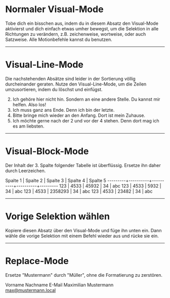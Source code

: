# Normaler Visual-Mode 

Tobe dich ein bisschen aus, indem du in diesem Absatz den Visual-Mode
aktivierst und dich einfach etwas umher bewegst, um die Selektion in alle
Richtungen zu verändern, z.B. zeichenweise, wortweise, oder auch Satzweise.
Alle Motionbefehle kannst du benutzen.


-------------------------------------------------------------------------------
# Visual-Line-Mode 

Die nachstehenden Absätze sind leider in der Sortierung völlig durcheinander
geraten. Nutze den Visual-Line-Mode, um die Zeilen umzusortieren, indem du
löschst und einfügst.


  2. Ich gehöre hier nicht hin.
     Sondern an eine andere Stelle.
     Du kannst mir helfen.
     Also los!
  4. Ich muss ganz ans Ende.
     Denn ich bin der letzte.
  1. Bitte bringe mich wieder an den Anfang.
     Dort ist mein Zuhause.
  3. Ich möchte gerne nach der 2 und vor der 4 stehen.
     Denn dort mag ich es
     am liebsten.

-------------------------------------------------------------------------------
# Visual-Block-Mode 

Der Inhalt der 3. Spalte folgender Tabelle ist überflüssig. Ersetze ihn daher
durch Leerzeichen.


Spalte 1 | Spalte 2 | Spalte 3 | Spalte 4 | Spalte 5
---------+----------+----------+----------+---------
     123 |     4533 |    45932 |       34 |     abc
     123 |     4533 |     5932 |       34 |     abc
     123 |     4533 |  2358293 |       34 |     abc
     123 |     4533 |    23482 |       34 |     abc

-------------------------------------------------------------------------------
# Vorige Selektion wählen 

Kopiere diesen Absatz über den Visual-Mode und füge ihn unten ein. Dann wähle
die vorige Selektion mit einem Befehl wieder aus und rücke sie ein.


-------------------------------------------------------------------------------
# Replace-Mode 

Ersetze "Mustermann" durch "Müller", ohne die Formatierung zu zerstören.


Vorname    Nachname   E-Mail
Maximilian Mustermann max@mustermann.local
